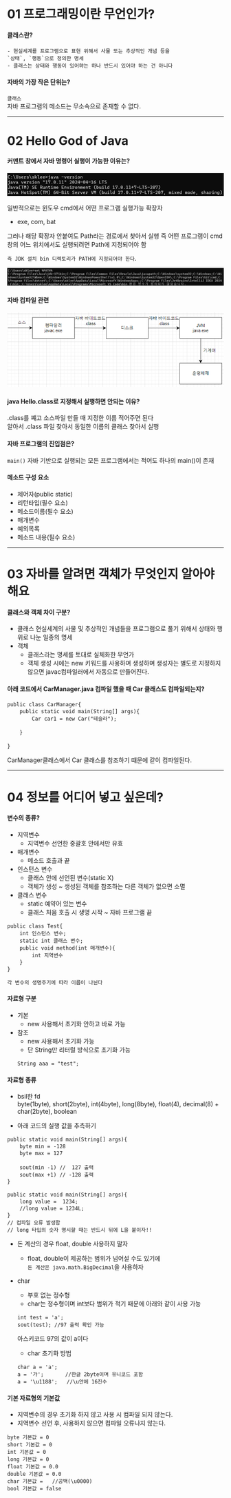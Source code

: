 # 01 프로그래밍이란 무언인가?
#### 클래스란?
    - 현실세계를 프로그램으로 표현 위해서 사물 또는 추상적인 개념 등을
    `상태`, `행동`으로 정의한 명세
    - 클래스는 상태와 행동이 있어햐는 하나 반드시 있어야 하는 건 아니다

#### 자바의 가장 작은 단위는?
`클래스`<BR>
자바 프로그램의 메소드는 무소속으로 존재할 수 없다.
<hr>

# 02 Hello God of Java
#### 커맨트 창에서 자바 명령어 실행이 가능한 이유는?
![alt text](image\cmd.png)

일반적으로는 윈도우 cmd에서 어떤 프로그램 실행가능 확장자 
- exe, com, bat

그러나 해당 확장자 안붙여도 Path라는 경로에서 찾아서 실행
즉 어떤 프로그램이 cmd창의 어느 위치에서도 실행되려면 Path에 지정되어야 함

`즉 JDK 설치 bin 디렉토리가 PATH에 지정되어야 한다`.

![alt text](image\path.png)

#### 자바 컴파일 관련
![alt text](image\compile.png)

#### java Hello.class로 지정해서 실행하면 안되는 이유?
.class를 쨰고 소스파일 만들 때 지정한 이름 적어주면 된다<br>
알아서 .class 파일 찾아서 동일한 이름의 클래스 찾아서 실행

#### 자바 프로그램의 진입점은?
`main()`
자바 기반으로 실행되는 모든 프로그램에서는 적어도 하나의 main()이 존재

#### 메소드 구성 요소
- 제어자(public static)
- 리턴타입(필수 요소)
- 메소드이름(필수 요소)
- 매개변수
- 예외목록
- 메소드 내용(필수 요소)
<hr>

# 03 자바를 알려면 객체가 무엇인지 알아야 해요
#### 클래스와 객체 차이 구분?
- 클래스
    현실세계의 사물 및 추상적인 개념들을 프로그램으로 풀기 위해서 상태와 행위로 나눈 일종의 명세
- 객체
    - 클래스라는 명세를 토대로 실체화한 무언가
    - 객체 생성 시에는 new 키워드를 사용하며 생성하며 생성자는 별도로 지정하지 않으면 javac컴파일러에서 자동으로 만들어진다.  

#### 아래 코드에서 CarManager.java 컴파일 했을 때 Car 클래스도 컴파일되는지?
```
public class CarManager{
    public static void main(String[] args){
        Car car1 = new Car("테슬라");

    }

}
```
CarManager클래스에서 Car 클래스를 참조하기 떄문에 같이 컴파일된다.
<hr>

# 04 정보를 어디어 넣고 싶은데?
#### 변수의 종류?

- 지역변수
    - 지역변수 선언한 중괄호 안에서만 유효
- 매개변수
    - 메소드 호출과 끝
- 인스턴스 변수
    - 클래스 안에 선언된 변수(static X)
    - 객체가 생성 ~ 생성된 객체를 참조하는 다른 객체가 없으면 소멸
- 클래스 변수
    - static 예약어 있는 변수
    - 클래스 처음 호출 시 생명 시작 ~ 자바 프로그램 끝
```
public class Test{
    int 인스턴스 변수;
    static int 클래스 변수;
    public void method(int 매개변수){
        int 지역변수
    }
}
```
`각 변수의 생명주기에 따라 이름이 나뉜다`

#### 자료형 구분
- 기본 
    - new 사용해서 초기화 안하고 바로 가능
- 참조
    - new 사용해서 초기화 가능
    - 단 String만 리터럴 방식으로 초기화 가능
    ```
    String aaa = "test";
    ```
#### 자료형 종류
- bsil한 fd<br>
byte(1byte), short(2byte), int(4byte), long(8byte), float(4), decimal(8) + char(2byte), boolean

- 아래 코드의 실행 값을 추측하기
```
public static void main(String[] args){
    byte min = -128
    byte max = 127

    sout(min -1) //  127 출력
    sout(max +1) // -128 출력
}
```
```
public static void main(String[] args){
    long value =  1234;
    //long value = 1234L;
}
// 컴파일 오류 발생함
// long 타입의 숫자 명시할 때는 반드시 뒤에 L을 붙이자!!
```
- 돈 계산의 경우 float, double 사용하지 말자
    - float, double이 제공하는 범위가 넘어설 수도 있기에
<br>`돈 계산은 java.math.BigDecimal`을 사용하자

- char
    - 부호 없는 정수형
    - char는 정수형이며 int보다 범위가 적기 때문에
    아래와 같이 사용 가능
    ```
    int test = 'a';
    sout(test); //97 출력 확인 가능
    ```
    아스키코드 97의 값이 a이다

    - char 초기화 방법
    ```
    char a = 'a';
    a = '가';       //한글 2byte이며 유니코드 포함
    a = '\u1188';   //\u안에 16진수
    ```

#### 기본 자료형의 기본값
- 지역변수의 경우 초기화 하지 않고 사용 시 컴파일 되지 않는다.
- 지역변수 선언 후, 사용하지 않으면 컴파일 오류나지 않는다.
```
byte 기본값 = 0
short 기본값 = 0
int 기본값 = 0
long 기본값 = 0
float 기본값 = 0.0
double 기본값 = 0.0
char 기본값 =   //공백(\u0000)
bool 기본값 = false
```


  
